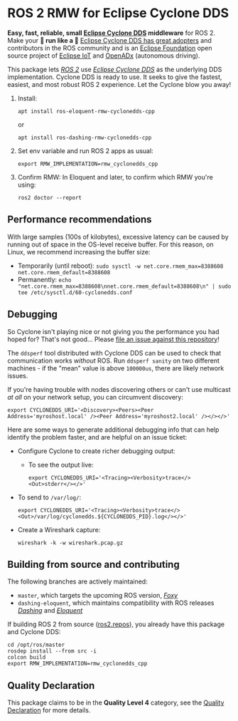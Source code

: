 # ROS 2 RMW for Eclipse Cyclone DDS

**Easy, fast, reliable, small [Eclipse Cyclone DDS](https://github.com/eclipse-cyclonedds/cyclonedds) middleware** for ROS 2. Make your **🐢 run like a 🚀** [Eclipse Cyclone DDS has great adopters](https://iot.eclipse.org/adopters/) and contributors in the ROS community and is an [Eclipse Foundation](https://www.eclipse.org) open source project of [Eclipse IoT](https://iot.eclipse.org) and [OpenADx](https://openadx.eclipse.org) (autonomous driving).

This package lets [*ROS 2*](https://docs.ros.org/en/rolling/) use [*Eclipse Cyclone DDS*](https://github.com/eclipse-cyclonedds/cyclonedds) as the underlying DDS implementation.
Cyclone DDS is ready to use. It seeks to give the fastest, easiest, and most robust ROS 2 experience. Let the Cyclone blow you away!

1. Install:

   ```
   apt install ros-eloquent-rmw-cyclonedds-cpp
   ```
   or
   ```
   apt install ros-dashing-rmw-cyclonedds-cpp
   ```

2. Set env variable and run ROS 2 apps as usual:

   ```export RMW_IMPLEMENTATION=rmw_cyclonedds_cpp```

3. Confirm RMW: In Eloquent and later, to confirm which RMW you're using:

   ```ros2 doctor --report```


## Performance recommendations

With large samples (100s of kilobytes), excessive latency can be caused by running out of space in the OS-level receive buffer. For this reason, on Linux, we recommend increasing the buffer size:
* Temporarily (until reboot): `sudo sysctl -w net.core.rmem_max=8388608 net.core.rmem_default=8388608`
* Permanently: `echo "net.core.rmem_max=8388608\nnet.core.rmem_default=8388608\n" | sudo tee /etc/sysctl.d/60-cyclonedds.conf`

## Debugging

So Cyclone isn't playing nice or not giving you the performance you had hoped for? That's not good... Please [file an issue against this repository](https://github.com/ros2/rmw_cyclonedds/issues/new)!

The `ddsperf` tool distributed with Cyclone DDS can be used to check that communication works *without* ROS. Run `ddsperf sanity` on two different machines - if the "mean" value is above `100000us`, there are likely network issues.

If you're having trouble with nodes discovering others or can't use multicast *at all* on your network setup, you can circumvent discovery:

  `export CYCLONEDDS_URI='<Discovery><Peers><Peer Address='myroshost.local' /><Peer Address='myroshost2.local' /></></>'`

Here are some ways to generate additional debugging info that can help identify the problem faster, and are helpful on an issue ticket:

* Configure Cyclone to create richer debugging output:

  * To see the output live:

    `export CYCLONEDDS_URI='<Tracing><Verbosity>trace</><Out>stderr</></>'`
* To send to `/var/log/`:

    `export CYCLONEDDS_URI='<Tracing><Verbosity>trace</><Out>/var/log/cyclonedds.${CYCLONEDDS_PID}.log</></>'`

* Create a Wireshark capture:

  `wireshark -k -w wireshark.pcap.gz`

## Building from source and contributing

The following branches are actively maintained:

* `master`, which targets the upcoming ROS version, [*Foxy*](https://docs.ros.org/en/rolling/Releases/Release-Foxy-Fitzroy.html)
* `dashing-eloquent`, which maintains compatibility with ROS releases [*Dashing*](https://docs.ros.org/en/rolling/Releases/Release-Dashing-Diademata.html) and [*Eloquent*](https://docs.ros.org/en/rolling/Releases/Release-Eloquent-Elusor.html)

If building ROS 2 from source ([ros2.repos](https://github.com/ros2/ros2/blob/master/ros2.repos)), you already have this package and Cyclone DDS:

    cd /opt/ros/master
    rosdep install --from src -i
    colcon build
    export RMW_IMPLEMENTATION=rmw_cyclonedds_cpp

## Quality Declaration

This package claims to be in the **Quality Level 4** category, see the [Quality Declaration](./rmw_cyclonedds_cpp/QUALITY_DECLARATION.md) for more details.
